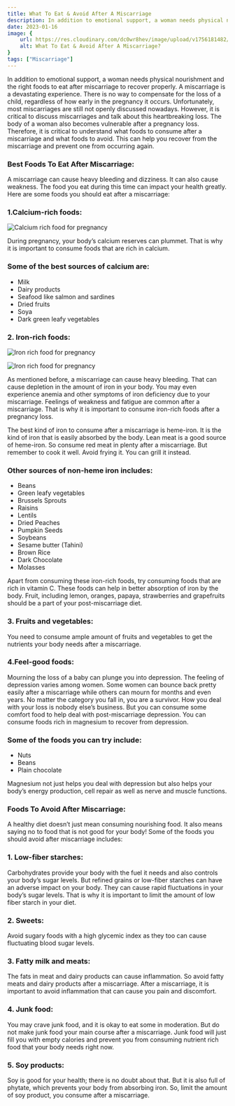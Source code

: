 ```yaml
---
title: What To Eat & Avoid After A Miscarriage
description: In addition to emotional support, a woman needs physical nourishment and the right foods to eat after miscarriage to recover properly. A miscarriage is a devastating experience. There is no way to compensate for the loss of a child, regardless of how early in the pregnancy it occurs...
date: 2023-01-16
image: {
    url: https://res.cloudinary.com/dc0wr8hev/image/upload/v1756181482/What_To_Eat_Avoid_After_A_Miscarriage_ep6j3y.webp ,
    alt: What To Eat & Avoid After A Miscarriage?
}
tags: ["Miscarriage"]
---
```

In addition to emotional support, a woman needs physical nourishment and the right foods to eat after miscarriage to recover properly. A miscarriage is a devastating experience. There is no way to compensate for the loss of a child, regardless of how early in the pregnancy it occurs. Unfortunately, most miscarriages are still not openly discussed nowadays. However, it is critical to discuss miscarriages and talk about this heartbreaking loss.
The body of a woman also becomes vulnerable after a pregnancy loss. Therefore, it is critical to understand what foods to consume after a miscarriage and what foods to avoid. This can help you recover from the miscarriage and prevent one from occurring again.

### Best Foods To Eat After Miscarriage:
A miscarriage can cause heavy bleeding and dizziness. It can also cause weakness. The food you eat during this time can impact your health greatly. Here are some foods you should eat after a miscarriage:

### 1.Calcium-rich foods:

![Calcium rich food for pregnancy](https://img1.wsimg.com/isteam/ip/7d906beb-bc9b-4377-9b06-b22a3566899c/c742652a88c629cdcd3a066c6cea0377.jpg/:/cr=t:0%25,l:0%25,w:100%25,h:100%25/rs=w:1280)


During pregnancy, your body’s calcium reserves can plummet.
That is why it is important to consume foods that are rich in calcium.

### Some of the best sources of calcium are:
- Milk
- Dairy products
- Seafood like salmon and sardines
- Dried fruits
- Soya
- Dark green leafy vegetables

### 2. Iron-rich foods:

![Iron rich food for pregnancy](https://img1.wsimg.com/isteam/ip/7d906beb-bc9b-4377-9b06-b22a3566899c/9ebbf2f95a7edd79efce1d0226e6c0f8.jpg/:/cr=t:0%25,l:0%25,w:100%25,h:100%25/rs=w:1280)

![Iron rich food for pregnancy](https://img1.wsimg.com/isteam/ip/7d906beb-bc9b-4377-9b06-b22a3566899c/632f249fead019032b49514f7efe15c0.jpg/:/cr=t:0%25,l:0%25,w:100%25,h:100%25/rs=w:1280)


As mentioned before, a miscarriage can cause heavy bleeding. That can cause depletion in the amount of iron in your body. You may even experience anemia and other symptoms of iron deficiency due to your miscarriage. Feelings of weakness and fatigue are common after a miscarriage. That is why it is important to consume iron-rich foods after a pregnancy loss.


The best kind of iron to consume after a miscarriage is heme-iron. It is the kind of iron that is easily absorbed by the body. Lean meat is a good source of heme-iron. So consume red meat in plenty after a miscarriage. But remember to cook it well. Avoid frying it. You can grill it instead.

### Other sources of non-heme iron includes:
- Beans
- Green leafy vegetables
- Brussels Sprouts
- Raisins
- Lentils
- Dried Peaches
- Pumpkin Seeds
- Soybeans
- Sesame butter (Tahini)
- Brown Rice
- Dark Chocolate
- Molasses

Apart from consuming these iron-rich foods, try consuming foods that are rich in vitamin C. These foods can help in better absorption of iron by the body. Fruit, including lemon, oranges, papaya, strawberries and grapefruits should be a part of your post-miscarriage diet.

### 3. Fruits and vegetables:
You need to consume ample amount of fruits and vegetables to get the nutrients your body needs after a miscarriage.

### 4.Feel-good foods:
Mourning the loss of a baby can plunge you into depression. The feeling of depression varies among women. Some women can bounce back pretty easily after a miscarriage while others can mourn for months and even years. No matter the category you fall in, you are a survivor. How you deal with your loss is nobody else’s business. But you can consume some comfort food to help deal with post-miscarriage depression.
You can consume foods rich in magnesium to recover from depression.

### Some of the foods you can try include:
- Nuts
- Beans
- Plain chocolate

Magnesium not just helps you deal with depression but also helps your body’s energy production, cell repair as well as nerve and muscle functions.

### Foods To Avoid After Miscarriage:
A healthy diet doesn’t just mean consuming nourishing food. It also means saying no to food that is not good for your body! Some of the foods you should avoid after miscarriage includes: 


### 1. Low-fiber starches:
Carbohydrates provide your body with the fuel it needs and also controls your body’s sugar levels. But refined grains or low-fiber starches can have an adverse impact on your body. They can cause rapid fluctuations in your body’s sugar levels. That is why it is important to limit the amount of low fiber starch in your diet. 


### 2. Sweets:
Avoid sugary foods with a high glycemic index as they too can cause fluctuating blood sugar levels. 


### 3. Fatty milk and meats:
The fats in meat and dairy products can cause inflammation. So avoid fatty meats and dairy products after a miscarriage. After a miscarriage, it is important to avoid inflammation that can cause you pain and discomfort.

### 4. Junk food:
You may crave junk food, and it is okay to eat some in moderation. But do not make junk food your main course after a miscarriage. Junk food will just fill you with empty calories and prevent you from consuming nutrient rich food that your body needs right now.

### 5. Soy products:
Soy is good for your health; there is no doubt about that. But it is also full of phytate, which prevents your body from absorbing iron. So, limit the amount of soy product, you consume after a miscarriage.
